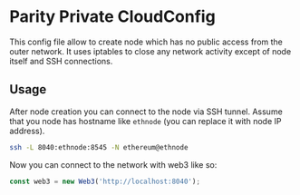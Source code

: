 # Parity Private CloudConfig

This config file allow to create node which has no public access from the
outer network. It uses iptables to close any network activity except of
node itself and SSH connections.

## Usage

After node creation you can connect to the node via SSH tunnel. Assume that
you node has hostname like `ethnode` (you can replace it with node IP address).

```bash
ssh -L 8040:ethnode:8545 -N ethereum@ethnode
```

Now you can connect to the network with web3 like so:
```javascript
const web3 = new Web3('http://localhost:8040');
```
